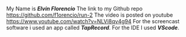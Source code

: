 My Name is ***Elvin Florencio***
The link to my Github repo https://github.com/f1orencio/run-2
The video is posted on youtube https://www.youtube.com/watch?v=NLVi8qv4g94
For the screencast software i used an app called ***TapRecord***. For the IDE I used ***VScode***.

